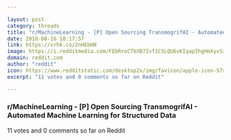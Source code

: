 ```yaml
---

layout: post
category: threads
title: "r/MachineLearning - [P] Open Sourcing TransmogrifAI - Automated Machine Learning for Structured Data"
date: 2018-08-16 18:17:57
link: https://vrhk.co/2nHEbHN
image: https://i.redditmedia.com/FEbRroCTbXB7Ivf1C5LQU6vKIqapIhgHmXyvSzUIFVk.jpg?s=13c1c31487daaf1b69ab718b9317ba27
domain: reddit.com
author: "reddit"
icon: https://www.redditstatic.com/desktop2x/img/favicon/apple-icon-57x57.png
excerpt: "11 votes and 0 comments so far on Reddit"

---
```


### r/MachineLearning - [P] Open Sourcing TransmogrifAI - Automated Machine Learning for Structured Data

11 votes and 0 comments so far on Reddit
